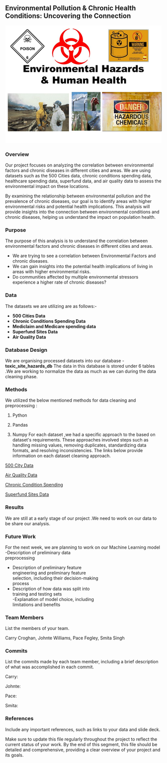 ﻿

## Environmental Pollution & Chronic Health Conditions: Uncovering the Connection


![Environmental Pollution & Chronic Health Conditions: Uncovering the Connection](https://github.com/CWCroghan/project-one/blob/Smita/Resources/slide_1.jpg)





  

### Overview

Our project focuses on analyzing the correlation between environmental factors and chronic diseases in different cities and areas. We are using datasets such as the 500 Cities data, chronic conditions spending data, healthcare spending data, superfund data, and air quality data to assess the environmental impact on these locations.

By examining the relationship between environmental pollution and the prevalence of chronic diseases, our goal is to identify areas with higher environmental risks and potential health implications. This analysis will provide insights into the connection between environmental conditions and chronic diseases, helping us understand the impact on population health.

  

### Purpose
The purpose of this analysis is to understand the correlation between environmental factors and chronic diseases in different cities and areas.

 - We are trying to see a correlation between Environmental Factors and chronic diseases.
 - We can gain insights into the potential health implications of living in areas with higher environmental risks.
 - Do communities affected by multiple environmental stressors
   experience a higher rate of chronic diseases?

  

### Data

The datasets we are utilizing are as follows:-

 - **500 Cities Data**
 - **Chronic Conditions Spending Data**
 - **Mediclaim and Medicare spending data**
 - **Superfund Sites Data**
 - **Air Quality Data**


### Database Design
We are organising processed datasets into our database  - **toxic_site_hazards_db**
The data in this database is stored under 6 tables .We are working to normalize the data  as much as we can during the data cleaning phase.

  

  

### Methods
We utilized the below mentioned methods for data cleaning and preprocessing :


1. Python

2. Pandas

3. Numpy
For each dataset ,we had a specific approach to the based on dataset's  requirements. These approaches involved steps such as handling missing values, removing duplicates, standardizing data formats, and resolving inconsistencies. The links below provide information on each dataset cleaning approach.

[500 City Data](https://github.com/CWCroghan/project-one/blob/main/dataProcessing/500_City.md)

[Air Quality Data](https://github.com/CWCroghan/project-one/blob/main/dataProcessing/AirQuality.md)

[Chronic Condition Spending](https://github.com/CWCroghan/project-one/blob/main/dataProcessing/ChronicConditionsSpending.md)

[Superfund Sites Data](https://github.com/CWCroghan/project-one/blob/main/dataProcessing/Superfund.md)


  

### Results

  We are still at a early stage of our project .We need to work on our data to be share our analysis.

  

### Future Work

  For the next week, we are planning to work on our Machine Learning model -Description of preliminary data  
preprocessing  
- Description of preliminary feature  
engineering and preliminary feature  
selection, including their decision-making  
process  
- Description of how data was split into  
training and testing sets  
-Explanation of model choice, including  
limitations and benefits

  

### Team Members

  

List the members of your team.

Carry Croghan, Johnte Williams, Pace Fegley, Smita Singh

  

### Commits

  

List the commits made by each team member, including a brief description of what was accomplished in each commit.

  

Carry:

  

Johnte:

  

Pace:

  

Smita:

  

### References

  

Include any important references, such as links to your data and slide deck.

  

Make sure to update this file regularly throughout the project to reflect the current status of your work. By the end of this segment, this file should be detailed and comprehensive, providing a clear overview of your project and its goals.
